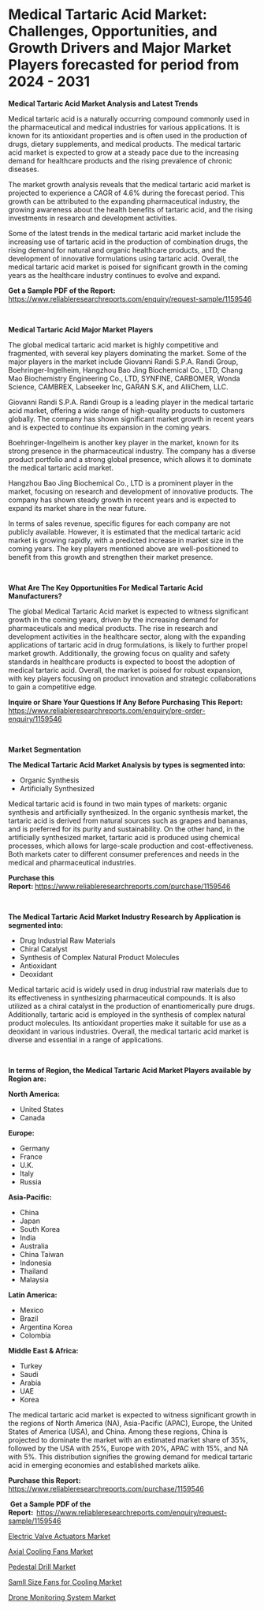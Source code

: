<p><h1>Medical Tartaric Acid Market: Challenges, Opportunities, and Growth Drivers and Major Market Players forecasted for period from 2024 - 2031</h1></p><p><strong>Medical Tartaric Acid Market Analysis and Latest Trends</strong></p>
<p><p>Medical tartaric acid is a naturally occurring compound commonly used in the pharmaceutical and medical industries for various applications. It is known for its antioxidant properties and is often used in the production of drugs, dietary supplements, and medical products. The medical tartaric acid market is expected to grow at a steady pace due to the increasing demand for healthcare products and the rising prevalence of chronic diseases.</p><p>The market growth analysis reveals that the medical tartaric acid market is projected to experience a CAGR of 4.6% during the forecast period. This growth can be attributed to the expanding pharmaceutical industry, the growing awareness about the health benefits of tartaric acid, and the rising investments in research and development activities.</p><p>Some of the latest trends in the medical tartaric acid market include the increasing use of tartaric acid in the production of combination drugs, the rising demand for natural and organic healthcare products, and the development of innovative formulations using tartaric acid. Overall, the medical tartaric acid market is poised for significant growth in the coming years as the healthcare industry continues to evolve and expand.</p></p>
<p><strong>Get a Sample PDF of the Report:&nbsp;</strong> <a href="https://www.reliableresearchreports.com/enquiry/request-sample/1159546">https://www.reliableresearchreports.com/enquiry/request-sample/1159546</a></p>
<p>&nbsp;</p>
<p><strong>Medical Tartaric Acid Major Market Players</strong></p>
<p><p>The global medical tartaric acid market is highly competitive and fragmented, with several key players dominating the market. Some of the major players in the market include Giovanni Randi S.P.A. Randi Group, Boehringer-Ingelheim, Hangzhou Bao Jing Biochemical Co., LTD, Chang Mao Biochemistry Engineering Co., LTD, SYNFINE, CARBOMER, Wonda Science, CAMBREX, Labseeker Inc, GARAN S.K, and AlliChem, LLC.</p><p>Giovanni Randi S.P.A. Randi Group is a leading player in the medical tartaric acid market, offering a wide range of high-quality products to customers globally. The company has shown significant market growth in recent years and is expected to continue its expansion in the coming years.</p><p>Boehringer-Ingelheim is another key player in the market, known for its strong presence in the pharmaceutical industry. The company has a diverse product portfolio and a strong global presence, which allows it to dominate the medical tartaric acid market.</p><p>Hangzhou Bao Jing Biochemical Co., LTD is a prominent player in the market, focusing on research and development of innovative products. The company has shown steady growth in recent years and is expected to expand its market share in the near future.</p><p>In terms of sales revenue, specific figures for each company are not publicly available. However, it is estimated that the medical tartaric acid market is growing rapidly, with a predicted increase in market size in the coming years. The key players mentioned above are well-positioned to benefit from this growth and strengthen their market presence.</p></p>
<p>&nbsp;</p>
<p><strong>What Are The Key Opportunities For Medical Tartaric Acid Manufacturers?</strong></p>
<p><p>The global Medical Tartaric Acid market is expected to witness significant growth in the coming years, driven by the increasing demand for pharmaceuticals and medical products. The rise in research and development activities in the healthcare sector, along with the expanding applications of tartaric acid in drug formulations, is likely to further propel market growth. Additionally, the growing focus on quality and safety standards in healthcare products is expected to boost the adoption of medical tartaric acid. Overall, the market is poised for robust expansion, with key players focusing on product innovation and strategic collaborations to gain a competitive edge.</p></p>
<p><strong>Inquire or Share Your Questions If Any Before Purchasing This Report:</strong> <a href="https://www.reliableresearchreports.com/enquiry/pre-order-enquiry/1159546">https://www.reliableresearchreports.com/enquiry/pre-order-enquiry/1159546</a></p>
<p>&nbsp;</p>
<p><strong>Market Segmentation</strong></p>
<p><strong>The Medical Tartaric Acid Market Analysis by types is segmented into:</strong></p>
<p><ul><li>Organic Synthesis</li><li>Artificially Synthesized</li></ul></p>
<p><p>Medical tartaric acid is found in two main types of markets: organic synthesis and artificially synthesized. In the organic synthesis market, the tartaric acid is derived from natural sources such as grapes and bananas, and is preferred for its purity and sustainability. On the other hand, in the artificially synthesized market, tartaric acid is produced using chemical processes, which allows for large-scale production and cost-effectiveness. Both markets cater to different consumer preferences and needs in the medical and pharmaceutical industries.</p></p>
<p><strong>Purchase this Report:&nbsp;</strong><a href="https://www.reliableresearchreports.com/purchase/1159546">https://www.reliableresearchreports.com/purchase/1159546</a></p>
<p>&nbsp;</p>
<p><strong>The Medical Tartaric Acid Market Industry Research by Application is segmented into:</strong></p>
<p><ul><li>Drug Industrial Raw Materials</li><li>Chiral Catalyst</li><li>Synthesis of Complex Natural Product Molecules</li><li>Antioxidant</li><li>Deoxidant</li></ul></p>
<p><p>Medical tartaric acid is widely used in drug industrial raw materials due to its effectiveness in synthesizing pharmaceutical compounds. It is also utilized as a chiral catalyst in the production of enantiomerically pure drugs. Additionally, tartaric acid is employed in the synthesis of complex natural product molecules. Its antioxidant properties make it suitable for use as a deoxidant in various industries. Overall, the medical tartaric acid market is diverse and essential in a range of applications.</p></p>
<p>&nbsp;</p>
<p><strong>In terms of Region, the Medical Tartaric Acid Market Players available by Region are:</strong></p>
<p>
    <p> <strong> North America: </strong>
        <ul>
            <li>United States</li>
            <li>Canada</li>
        </ul>
        </p> 
    <p> <strong> Europe: </strong>
        <ul>
            <li>Germany</li>
            <li>France</li>
            <li>U.K.</li>
            <li>Italy</li>
            <li>Russia</li>
        </ul>
        </p> 
    <p> <strong> Asia-Pacific: </strong>
        <ul>
            <li>China</li>
            <li>Japan</li>
            <li>South Korea</li>
            <li>India</li>
            <li>Australia</li>
            <li>China Taiwan</li>
            <li>Indonesia</li>
            <li>Thailand</li>
            <li>Malaysia</li>
        </ul>
        </p> 
    <p> <strong> Latin America: </strong>
        <ul>
            <li>Mexico</li>
            <li>Brazil</li>
            <li>Argentina Korea</li>
            <li>Colombia</li>
        </ul>
        </p> 
    <p> <strong> Middle East & Africa: </strong>
        <ul>
            <li>Turkey</li>
            <li>Saudi</li>
            <li>Arabia</li>
            <li>UAE</li>
            <li>Korea</li>
        </ul>
    </p>
    </p>
<p><p>The medical tartaric acid market is expected to witness significant growth in the regions of North America (NA), Asia-Pacific (APAC), Europe, the United States of America (USA), and China. Among these regions, China is projected to dominate the market with an estimated market share of 35%, followed by the USA with 25%, Europe with 20%, APAC with 15%, and NA with 5%. This distribution signifies the growing demand for medical tartaric acid in emerging economies and established markets alike.</p></p>
<p><strong>Purchase this Report: </strong><a href="https://www.reliableresearchreports.com/purchase/1159546">https://www.reliableresearchreports.com/purchase/1159546</a></p>
<p>&nbsp;<strong>Get a Sample PDF of the Report:&nbsp;&nbsp;</strong><a href="https://www.reliableresearchreports.com/enquiry/request-sample/1159546">https://www.reliableresearchreports.com/enquiry/request-sample/1159546</a></p>
<p><strong></strong></p>
<p><p><a href="https://medium.com/@ameliahaley64/electric-valve-actuators-market-trends-and-market-analysis-forecasted-for-period-2024-2031-96670c867eb6">Electric Valve Actuators Market</a></p><p><a href="https://issuu.com/reportprime-2/docs/axial-cooling-fans-market-size-2030.pptx">Axial Cooling Fans Market</a></p><p><a href="https://medium.com/@ameliahaley64/pedestal-drill-market-insight-market-trends-growth-forecasted-from-2024-to-2031-2a4884e89a8f">Pedestal Drill Market</a></p><p><a href="https://issuu.com/reportprime-2/docs/samll-size-fans-for-cooling-market-size-2030.pptx">Samll Size Fans for Cooling Market</a></p><p><a href="https://medium.com/@ameliahaley64/drone-monitoring-system-market-furnishes-information-on-market-share-market-trends-and-market-5a158a762509">Drone Monitoring System Market</a></p></p>
